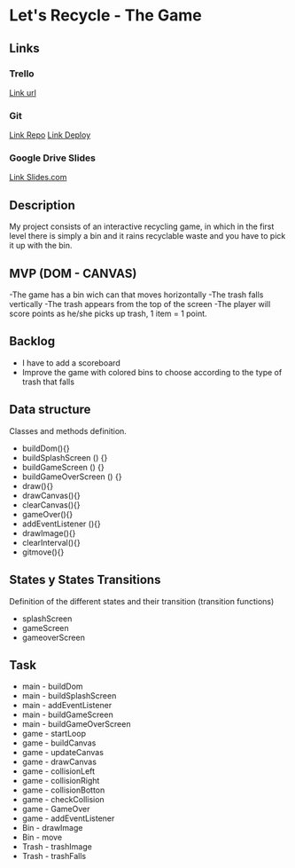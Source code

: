 # Let's Recycle - The Game
## Links


### Trello
[Link url]( https://trello.com/b/RXkes4nE/lets-recycle-my-first-game)


### Git
[Link Repo](https://github.com/MartaLourido/letsrecyclethegame)
[Link Deploy](http://github.com)


### Google Drive Slides
[Link Slides.com](https://docs.google.com/presentation/d/1GLfSQp62vIQezthEf9sqkQHMKG8Lq8LRLvl2QsfO43M/edit?usp=sharing)


## Description
My project consists of an interactive recycling game, in which in the first level there is simply a bin and it rains recyclable waste and you have to pick it up with the bin.


## MVP (DOM - CANVAS)
-The game has a bin wich can that moves horizontally
-The trash falls vertically
-The trash appears from the top of the screen
-The player will score points as he/she picks up trash, 1 item = 1 point.


## Backlog

- I have to add a scoreboard
- Improve the game with colored bins to choose according to the type of trash that falls

## Data structure
Classes and methods definition.

- buildDom(){}
- buildSplashScreen () {}
- buildGameScreen () {}
- buildGameOverScreen () {}
- draw(){}
- drawCanvas(){}
- clearCanvas(){}
- gameOver(){}
- addEventListener (){}
- drawImage(){}
- clearInterval(){}
- gitmove(){}



## States y States Transitions
Definition of the different states and their transition (transition functions)

- splashScreen
- gameScreen
- gameoverScreen


## Task


* main - buildDom
* main - buildSplashScreen
* main - addEventListener
* main - buildGameScreen
* main - buildGameOverScreen
* game - startLoop
* game - buildCanvas
* game - updateCanvas
* game - drawCanvas
* game - collisionLeft
* game - collisionRight
* game - collisionBotton
* game - checkCollision
* game - GameOver
* game - addEventListener
* Bin - drawImage
* Bin - move
* Trash - trashImage
* Trash - trashFalls


